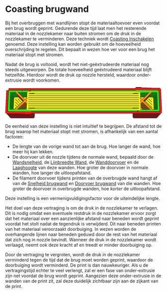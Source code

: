 Coasting brugwand
====
Bij het overbruggen met wandlijnen stopt de materiaaltoevoer even voordat een brug wordt geprint. Gedurende deze tijd laat men het resterende materiaal in de nozzlekamer naar buiten stromen om de druk in de nozzlekamer te verminderen. Deze techniek wordt [Coasting Inschakelen](coasting_enable.md) genoemd. Deze instelling kan worden gebruikt om de hoeveelheid overschrijding te regelen. Dit bepaalt in wezen hoe ver voor een brug het materiaal stopt met stromen.

Nadat de brug is voltooid, wordt het niet-geëxtrudeerde materiaal nog steeds uitgeworpen. De totale hoeveelheid geëxtrudeerd materiaal blijft hetzelfde. Hierdoor wordt de druk op nozzle hersteld, waardoor onder-extrusie wordt voorkomen.

<!--screenshot {
"image_path": "bridge_skin_density_100.png",
"modellen": [{"script": "bridge.scad"}],
"laag": 80,
"instellingen": {
    "bridge_settings_enabled": waar,
    "bridge_skin_density": 100,
    "bridge_skin_material_flow": 100,
    "bridge_wall_material_flow": 100
},
"camerapositie": [0, 18, 79],
"kleuren": 64
}-->
![Geen extrusie aan de ene kant van de brug en extra extrusie aan de andere kant](../../../articles/images/bridge_skin_density_100.png)

De eenheid van deze instelling is niet intuïtief te begrijpen. De afstand tot de brug waarop het materiaal stopt met stromen, is afhankelijk van een aantal factoren:
* De lengte van de vorige wand tot aan de brug. Hoe langer de wand, hoe meer hij kan lekken.
* De doorvoer uit de nozzle tijdens de normale wand, bepaald door de [Wandsnelheid](../speed/speed_wall.md), de [Lijnbreedte Wand](../resolution/wall_line_width.md), de [Wanddoorvoer](../material/wall_material_flow.md) en de [Laaghoogte](../resolution/layer_height.md) van deze wanden. Hoe groter de doorvoer in normale wanden, hoe langer de uitloopafstand.
* De filament doorvoer tijdens printen van de overbrugde wand hangt af van de [Snelheid brugwand](bridge_wall_speed.md) en [Doorvoer brugwand](bridge_wall_material_flow.md) van die wanden. Hoe groter de doorvoer in overbrugde wanden, hoe *korter* de uitloopafstand.

Deze instelling is een vermenigvuldigingsfactor voor de uiteindelijke lengte.

Het doel van deze vertraging is om de druk in de nozzlekamer te verlagen. Dit is nodig omdat een eventuele restdruk in de nozzlekamer ervoor zorgt dat het materiaal over een aanzienlijke afstand naar beneden wordt geprint voordat het stolt nadat de tegendruk is verwijderd. Dit naar beneden printen van het materiaal veroorzaakt doorbuiging. In wezen worden de overhangende lijnen naar beneden geduwd door de rest van het materiaal dat zich nog in nozzle bevindt. Wanneer de druk in de nozzlekamer wordt verlaagd, neemt ook deze kracht af en treedt er minder doorbuiging op.

Door de vertraging te vergroten, wordt de druk in de nozzlekamer verminderd tegen de tijd dat de brug moet worden geprint, waardoor de doorbuiging wordt verminderd. De print is dan nauwkeuriger. Als u de vertragingstijd echter te veel verlengt, zal er een fase van onder-extrusie zijn net voordat de brug wordt geprint. Aangezien deze onder-extrusie in de wanden van de print zit, zal deze duidelijk zichtbaar zijn aan de zijkant van de print.